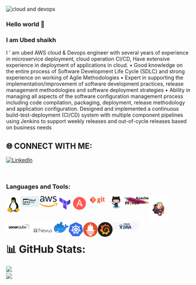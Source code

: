 ![cloud and devops](https://github.com/shaikh-ubed/shaikh-ubed/blob/main/gif_icons/Blue%20Tosca%20Geometric%20Technology%20Linkedln%20Banner%20(1).gif)


### Hello world 👋


###  I am Ubed shaikh


I ' am ubed AWS cloud & Devops engineer with several years of experience in microservice deployment, cloud operation CI/CD, Have extensive experience in deployment of applications in cloud. • Good knowledge on the entire process of Software Development Life Cycle (SDLC) and strong experience on working of Agile Methodologies • Expert in supporting the implementation/improvement of software development practices, release management methodologies and software deployment strategies • Ability in managing all aspects of the software configuration management process including code compilation, packaging, deployment, release methodology and application configuration. Designed and implemented a continuous build-test-deployment (CI/CD) system with multiple component pipelines using Jenkins to support weekly releases and out-of-cycle releases based on business needs

## 🌐 CONNECT WITH ME:
[![LinkedIn](https://img.shields.io/badge/LinkedIn-%230077B5.svg?logo=linkedin&logoColor=white)](https://www.linkedin.com/in/ubed-shaikh-devops/) 

<br />

### Languages and Tools:

<img align="left" alt="Unix" width="40px" src="https://github.com/shaikh-ubed/shaikh-ubed/blob/main/gif_icons/linux.png"/>
<img align="left" alt="Unix" width="50px" src="https://github.com/shaikh-ubed/shaikh-ubed/blob/main/gif_icons/shell.jpg"/>
<img align="left" alt="Unix" width="50px" src="https://github.com/shaikh-ubed/shaikh-ubed/blob/main/gif_icons/aws.png"/>
<img align="left" alt="Unix" width="40px" src="https://github.com/shaikh-ubed/shaikh-ubed/blob/main/gif_icons/teraform.png"/>
<img align="left" alt="Unix" width="40px" src="https://github.com/shaikh-ubed/shaikh-ubed/blob/main/gif_icons/Ansible.png"/>
<img align="left" alt="Unix" width="60px" src="https://github.com/shaikh-ubed/shaikh-ubed/blob/main/gif_icons/git.png"/>
<img align="left" alt="Unix" width="40px" src="https://github.com/shaikh-ubed/shaikh-ubed/blob/main/gif_icons/github.png"/>
<img align="left" alt="Unix" width="70px" src="https://github.com/shaikh-ubed/shaikh-ubed/blob/main/gif_icons/maven.jpg"/>
<img align="left" alt="Unix" width="50px" src="https://github.com/shaikh-ubed/shaikh-ubed/blob/main/gif_icons/jenkins.png"/>

<br />
<br />

<img align="left" alt="Unix" width="70px" src="https://github.com/shaikh-ubed/shaikh-ubed/blob/main/gif_icons/sonarqube.png"/>
<img align="left" alt="Unix" width="60px" src="https://github.com/shaikh-ubed/shaikh-ubed/blob/main/gif_icons/nexus.png"/>
<img align="left" alt="Unix" width="40px" src="https://github.com/shaikh-ubed/shaikh-ubed/blob/main/gif_icons/docker.png"/>
<img align="left" alt="Unix" width="40px" src="https://github.com/shaikh-ubed/shaikh-ubed/blob/main/gif_icons/kubernetes.png"/>
<img align="left" alt="Unix" width="40px" src="https://github.com/shaikh-ubed/shaikh-ubed/blob/main/gif_icons/prometheus.png"/>
<img align="left" alt="Unix" width="40px" src="https://github.com/shaikh-ubed/shaikh-ubed/blob/main/gif_icons/grafana.png"/>
<img align="left" alt="Unix" width="70px" src="https://github.com/shaikh-ubed/shaikh-ubed/blob/main/gif_icons/jira.png"/>



<br />
<br />
<br />


















# 📊 GitHub Stats:
![](https://github-readme-stats.vercel.app/api?username=shaikh-ubed&theme=blue-green&hide_border=false&include_all_commits=false&count_private=false)<br/>
![](https://github-readme-streak-stats.herokuapp.com/?user=shaikh-ubed&theme=blue-green&hide_border=false)<br/>




